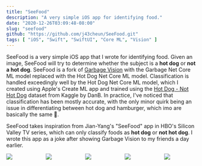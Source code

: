 ```yaml
---
title: "SeeFood"
description: "A very simple iOS app for identifying food."
date: "2020-12-26T03:09:48-08:00"
slug: "seefood"
github: "https://github.com/j43cheun/SeeFood.git"
tags: [ "iOS", "Swift", "SwiftUI", "Core ML", "Vision" ]
---
```


SeeFood is a very simple iOS app that I wrote for identifying food. Given an
image, SeeFood will try to determine whether the subject is a **hot dog** or
**not a hot dog**. SeeFood is a fork of
[Garbage Vision](/projects/garbage-vision) with the Garbage Net Core ML model
replaced with the Hot Dog Net Core ML model. Classification is handled
exceedingly well by the Hot Dog Net Core ML model, which I created using
Apple's Create ML app and trained using the
[Hot Dog - Not Hot Dog](https://www.kaggle.com/dansbecker/hot-dog-not-hot-dog)
dataset from Kaggle by DanB. In practice, I've noticed that classification has
been mostly accurate, with the only minor quirk being an issue in
differentiating between hot dog and hamburger, which imo are basically the
same 🤣.

SeeFood takes inspiration from Jian-Yang's "SeeFood" app in HBO's Silicon
Valley TV series, which can only classify foods as **hot dog** or
**not hot dog**. I wrote this app as a joke after showing Garbage Vision to my
friends a day earlier.

<div class="columns mt-5">
  <div class="column">
    <img src="/projects/seefood/img/main-screen.PNG">
  </div>
  <div class="column">
    <img src="/projects/seefood/img/hot-dog-classification.PNG">
  </div>
  <div class="column">
    <img src="/projects/seefood/img/hot-dog-confidence-scores.PNG">
  </div>
  <div class="column">
    <img src="/projects/seefood/img/not-a-hot-dog-classification.PNG">
  </div>
  <div class="column">
    <img src="/projects/seefood/img/not-a-hot-dog-confidence-scores.PNG">
  </div>
</div>